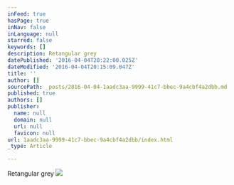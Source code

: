 ```yaml
---
inFeed: true
hasPage: true
inNav: false
inLanguage: null
starred: false
keywords: []
description: Retangular grey
datePublished: '2016-04-04T20:22:00.025Z'
dateModified: '2016-04-04T20:15:09.047Z'
title: ''
author: []
sourcePath: _posts/2016-04-04-1aadc3aa-9999-41c7-bbec-9a4cbf4a2dbb.md
published: true
authors: []
publisher:
  name: null
  domain: null
  url: null
  favicon: null
url: 1aadc3aa-9999-41c7-bbec-9a4cbf4a2dbb/index.html
_type: Article

---
```

Retangular grey
![](https://the-grid-user-content.s3-us-west-2.amazonaws.com/493933e1-1725-44fb-9482-2c7b6ae0cc36.jpg)
